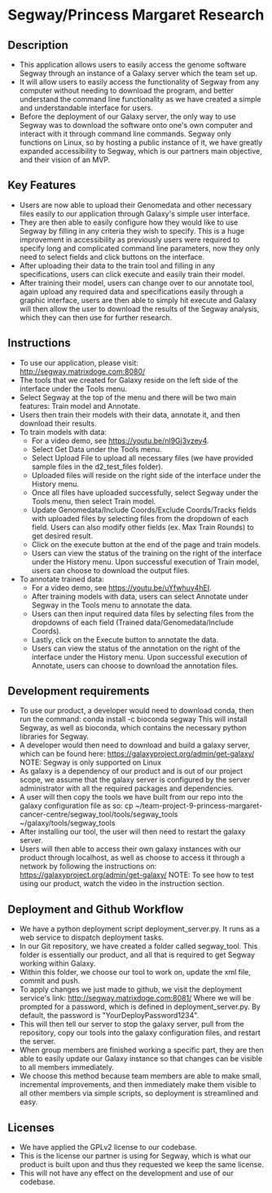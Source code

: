 ﻿

# Segway/Princess Margaret Research

## Description
- This application allows users to easily access the genome software Segway through an instance of a Galaxy server which the team set up.
- It will allow users to easily access the functionality of Segway from any computer without needing to download the program, and better understand the command line functionality as we have created a simple and understandable interface for users.
- Before the deployment of our Galaxy server, the only way to use Segway was to download the software onto one's own computer and interact with it through command line commands. Segway only functions on Linux, so by hosting a public instance of it, we have greatly expanded accessibility to Segway, which is our partners main objective, and their vision of an MVP.

## Key Features
-   Users are now able to upload their Genomedata and other necessary files easily to our application through Galaxy's simple user interface. 
-   They are then able to easily configure how they would like to use Segway by filling in any criteria they wish to specify. This is a huge improvement in accessibility as previously users were required to specify long and complicated command line parameters, now they only need to select fields and click buttons on the interface.
-   After uploading their data to the train tool and filling in any specifications, users can click execute and easily train their model.
-   After training their model, users can change over to our annotate tool, again upload any required data and specifications easily through a graphic interface, users are then able to simply hit execute and Galaxy will then allow the user to download the results of the Segway analysis, which they can then use for further research.

## Instructions
- To use our application, please visit: http://segway.matrixdoge.com:8080/
- The tools that we created for Galaxy reside on the left side of the interface under the Tools menu.
- Select Segway at the top of the menu and there will be two main features: Train model and Annotate.
- Users then train their models with their data, annotate it, and then download their results.
- To train models with data: 
	- For a video demo, see https://youtu.be/nl9Gj3vzey4.
	- Select Get Data under the Tools menu.
	- Select Upload File to upload all necessary files (we have provided sample files in the d2_test_files folder).
	- Uploaded files will reside on the right side of the interface under the History menu.
	- Once all files have uploaded successfully, select Segway under the Tools menu, then select Train model.
	- Update Genomedata/Include Coords/Exclude Coords/Tracks fields with uploaded files by selecting files from the dropdown of each field. Users can also modify other fields (ex. Max Train Rounds) to get desired result. 
	- Click on the execute button at the end of the page and train models.
	- Users can view the status of the training on the right of the interface under the History menu. Upon successful execution of Train model, users can choose to download the output files. 
- To annotate trained data:
	- For a video demo, see https://youtu.be/uYfwhuy4hEI.
	- After training models with data, users can select Annotate under Segway in the Tools menu to annotate the data.
	- Users can then input required data files by selecting files from the dropdowns of each field (Trained data/Genomedata/Include Coords).
	- Lastly, click on the Execute button to annotate the data. 
	- Users can view the status of the annotation on the right of the interface under the History menu. Upon successful execution of Annotate, users can choose to download the annotation files. 
	


## Development requirements
-  To use our product, a developer would need to download conda, then run the command: 
	conda install -c bioconda segway
This will install Segway, as well as bioconda, which contains the necessary python libraries for Segway.
-  A developer would then need to download and build a galaxy server, which can be found here:
https://galaxyproject.org/admin/get-galaxy/
NOTE: Segway is only supported on Linux
-  As galaxy is a dependency of our product and is out of our project scope, we assume that the galaxy server is configured by the server administrator with all the required packages and dependencies.
-  A user will then copy the tools we have built from our repo into the galaxy configuration file as so:
cp ~/team-project-9-princess-margaret-cancer-centre/segway_tool/tools/segway_tools ~/galaxy/tools/segway_tools
-  After installing our tool, the user will then need to restart the galaxy server.
- Users will then able to access their own galaxy instances with our product through localhost, as well as choose to access it through a network by following the instructions on:
https://galaxyproject.org/admin/get-galaxy/
NOTE: To see how to test using our product, watch the video in the instruction section.

## Deployment and Github Workflow
- We have a python deployment script deployment_server.py. It runs as a web service to dispatch deployment tasks.
- In our Git repository, we have created a folder called segway_tool. This folder is essentially our product, and all that is required to get Segway working within Galaxy.
- Within this folder, we choose our tool to work on, update the xml file, commit and push.
- To apply changes we just made to github, we visit the deployment service's link:
http://segway.matrixdoge.com:8081/
Where we will be prompted for a password, which is defined in deployment_server.py. By default, the password is "YourDeployPassword1234".
- This will then tell our server to stop the galaxy server, pull from the repository, copy our tools into the galaxy configuration files, and restart the server.
- When group members are finished working a specific part, they are then able to easily update our Galaxy instance so that changes can be visible to all members immediately. 
- We choose this method because team members are able to make small, incremental improvements, and then immediately make them visible to all other members via simple scripts, so deployment is streamlined and easy. 

## Licenses
- We have applied the GPLv2 license to our codebase.
- This is the license our partner is using for Segway, which is what our product is built upon and thus they requested we keep the same license.
- This will not have any effect on the development and use of our codebase.

